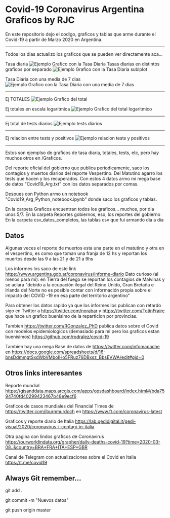# Covid-19 Coronavirus Argentina Graficos by RJC

En este repositorio dejo el codigo, graficos y tablas que arme durante el Covid-19 a partir de Marzo 2020 en Argentina.

-----------
Todos los dias actualizo los graficos que se pueden ver directamente aca...

Tasa diaria
![Ejemplo Grafico con la Tasa Diaria](/Graficos/Septiembre/TasaDiariaLine_16Sep.png)
Tasas diarias en distintos graficos por separado
![Ejemplo Grafico con la Tasa Diaria sublplot](/Graficos/Septiembre/Todos_diario_sub_16Sep.png)

Tasa Diaria con una media de 7 dias
![Ejemplo Grafico con la Tasa Diaria con una media de 7 dias](/Graficos/Septiembre/TasaDiariaMA_16Sep.png)

-----------
Ej TOTALES
![Ejemplo Grafico del total](/Graficos/Septiembre/Contagios_tot_16Sep.png)

Ej totales en escala logaritmica
![Ejemplo Grafico del total logaritmico](/Graficos/Septiembre/Contagios_totTests_log16Sep.png)

-----------
Ej total de tests diarios
![Ejemplo tests diarios](/Graficos/Septiembre/TestDiarioBar_16Sep.png)

-----------
Ej relacion entre tests y positivos
![Ejemplo relacion tests y positivos](/Graficos/Septiembre/Tasa_Cont_Test16Sep.png)

-----------
Estos son ejemplso de graficos de tasa diaria, totales, tests, etc, pero hay muchos otros en /Graficos.

Del reporte oficial del gobierno que publica periodicamente, saco los contagios y muertos diarios del reporte Vespertino. Del Matutino agarro los tests que hacen y los recuperados. 
Con estos 4 datos armo mi mega base de datos "Covid19_Arg.txt" con los datos separados por comas.

Despues con Python armo un notebook "Covid19_Arg_Python_notebook.ipynb" donde saco los graficos y tablas.

En la carpeta Graficos encuentran todos los graficos... muchos, por dia unos 5/7.
En la carpeta Reportes gobiernos, eso, los reportes del gobierno
En la carpeta csv_datos_completos, las tablas csv que fui armando dia a dia

## Datos
Algunas veces el reporte de muertos esta una parte en el matutino y otra en el vespertino, es como que toman una franja de 12 hs y reportan los muertos desde las 9 a las 21 y de 21 a 9hs

Los informes los saco de este link https://www.argentina.gob.ar/coronavirus/informe-diario
Dato curioso (al menos para mi): en Tierra del fuego se reportan los contagios de Malvinas y se aclara "debido a la ocupación ilegal del Reino Unido, Gran Bretaña e Irlanda del Norte no es posible contar con información propia sobre el impacto del COVID -19 en esa parte del territorio argentino"

Para obtener los datos rapido ya que los informes los publican con retardo sigo en Twitter a https://twitter.com/norabar y https://twitter.com/TotinFraire que hace un grafico buenisimo de la reparticion por provincias.

Tambien https://twitter.com/RGonzalez_PhD publica datos sobre el Covid con modelos epidemiologicos (demasiado para mi pero los graficos estan buenisimos) https://github.com/rodralez/covid-19

Tambien hay una mega Base de datos de https://twitter.com/infomapache en https://docs.google.com/spreadsheets/d/16-bnsDdmmgtSxdWbVMboIHo5FRuz76DBxsz_BbsEVWA/edit#gid=0

## Otros links interesantes

Reporte mundial https://gisanddata.maps.arcgis.com/apps/opsdashboard/index.html#/bda7594740fd40299423467b48e9ecf6

Graficos de casos mundiales del Financial Times de https://twitter.com/jburnmurdoch en https://www.ft.com/coronavirus-latest

Graficos y reporte diario de Italia https://lab.gedidigital.it/gedi-visual/2020/coronavirus-i-contagi-in-italia

Otra pagina con lindos graficos de Coronavirus https://ourworldindata.org/grapher/daily-deaths-covid-19?time=2020-03-08..&country=BRA+FRA+ITA+ESP+GBR

Canal de Telegram con actualizaciones sobre el Covid en Italia https://t.me/covid19

## Always Git remember...
git add .

git commit -m "Nuevos datos" 

git push origin master


